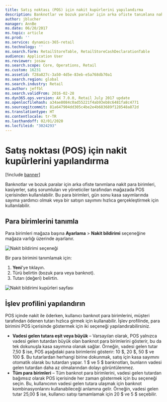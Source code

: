 ```yaml
---
title: Satış noktası (POS) için nakit kupürlerini yapılandırma
description: Banknotlar ve bozuk paralar için arka ofiste tanımlana nakit para birimleri, kasiyerler, satış sorumluları ve yöneticiler tarafından mağazada POS içerisinden kullanılabilir.
author: jblucher
manager: AnnBe
ms.date: 06/20/2017
ms.topic: article
ms.prod: ''
ms.service: dynamics-365-retail
ms.technology: ''
ms.search.form: RetailStoreTable, RetailStoreCashDeclarationTable
audience: Application User
ms.reviewer: josaw
ms.search.scope: Core, Operations, Retail
ms.custom: 16231
ms.assetid: f28a827c-3a50-4d5e-83eb-e5a768db70a1
ms.search.region: global
ms.search.industry: Retail
ms.author: jeffbl
ms.search.validFrom: 2016-02-28
ms.dyn365.ops.version: AX 7.0.0, Retail July 2017 update
ms.openlocfilehash: a34ae8084c0ad55221f4ab93eb8c6481fa8c4771
ms.sourcegitcommit: 81a647904dd305c4be2e4b683689f128548a872d
ms.translationtype: HT
ms.contentlocale: tr-TR
ms.lasthandoff: 02/01/2020
ms.locfileid: "3024293"
---
```

# <a name="configure-cash-denominations-for-the-point-of-sale-pos"></a>Satış noktası (POS) için nakit kupürlerini yapılandırma

[!include [banner](includes/banner.md)]

Banknotlar ve bozuk paralar için arka ofiste tanımlana nakit para birimleri, kasiyerler, satış sorumluları ve yöneticiler tarafından mağazada POS içerisinden kullanılabilir. Bu para birimleri, gün sonu kasa sayımlarında sayıma yardımcı olmak veya bir satışın sayımını hızlıca gerçekleştirmek için kullanılabilir.

## <a name="define-denominations"></a>Para birimlerini tanımla

Para birimleri mağaza başına **Ayarlama** \> **Nakit bildirimi** seçeneğine mağaza varlığı üzerinde ayarlanır.

![Nakit bildirimi seçeneği](./media/image1-denomination.png)

Bir para birimini tanımlamak için:

1. **Yeni**'ye tıklayın.
1. Türü belirtin (bozuk para veya banknot).
1. Tutarı (değeri) belirtin.

![Nakit bildirimi kupürleri sayfası](./media/image2-denomination.png)

## <a name="configure-the-functionality-profile"></a>İşlev profilini yapılandırın

POS içinde nakit ile öderken, kullanıcı banknot para birimlerini, müşteri tarafından ödenen tutarı hızlıca girmek için kullanabilir. İşlev profilinde, para birimini POS içerisinde göstermek için iki seçeneği yapılandırabilirsiniz.

- **Vadesi gelen tutara eşit veya büyük** – Varsayılan olarak, POS yalnızca vadesi gelen tutardan büyük olan banknot para birimlerini gösterir, bu da tek dokunuşla kasa sayımına olanak sağlar. Örneğin, vadesi gelen tutar 7,50 $ ise, POS aşağıdaki para birimlerini gösterir: 10 $, 20 $, 50 $ ve 100 $. Bu tutarlardan herhangi birine dokunmak, satış için kasa sayımını otomatik olarak bu tutardan yapar. 1 $ ve 5 $ banknotları, bunların vadesi gelen tutardan daha az olmalarından dolayı görüntülenmez.
- **Tüm para birimleri** – Tüm banknot para birimlerini, vadesi gelen tutardan bağımsız olarak POS içerisinde her zaman göstermek için bu seçeneği seçin. Bu, kullanıcının vadesi gelen tutara ulaşmak için banknot kombinasyonlarını kullanabileceği anlamına gelir. Örneğin, vadesi gelen tutar 25,00 $ ise, kullanıcı satışı tamamlamak için 20 $ ve 5 $ seçebilir.
